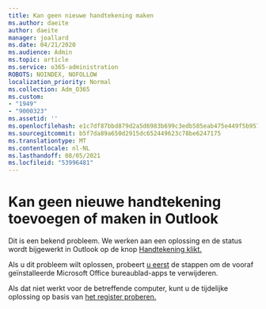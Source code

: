 ```yaml
---
title: Kan geen nieuwe handtekening maken
ms.author: daeite
author: daeite
manager: joallard
ms.date: 04/21/2020
ms.audience: Admin
ms.topic: article
ms.service: o365-administration
ROBOTS: NOINDEX, NOFOLLOW
localization_priority: Normal
ms.collection: Adm_O365
ms.custom:
- "1949"
- "9000323"
ms.assetid: ''
ms.openlocfilehash: e1c7df87bbd879d2a5d6983b699c3edb585eab475e449f5b95775927d704361e
ms.sourcegitcommit: b5f7da89a650d2915dc652449623c78be6247175
ms.translationtype: MT
ms.contentlocale: nl-NL
ms.lasthandoff: 08/05/2021
ms.locfileid: "53996481"
---
```

# <a name="cannot-add-or-create-a-new-signature-in-outlook"></a>Kan geen nieuwe handtekening toevoegen of maken in Outlook

Dit is een bekend probleem. We werken aan een oplossing en de status wordt bijgewerkt in Outlook op de knop [Handtekening klikt.](https://support.office.com/article/c70b36c2-66ca-401c-ab45-f29a46495d02)

Als u dit probleem wilt oplossen, probeert [u eerst](https://support.office.com/article/c70b36c2-66ca-401c-ab45-f29a46495d02) de stappen om de vooraf geïnstalleerde Microsoft Office bureaublad-apps te verwijderen. 

Als dat niet werkt voor de betreffende computer, kunt u de tijdelijke oplossing op basis van [het register proberen.](https://support.office.com/article/c70b36c2-66ca-401c-ab45-f29a46495d02)
